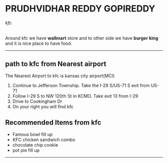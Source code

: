 # PRUDHVIDHAR REDDY GOPIREDDY
###### kfc

Around kfc we have **wallmart** store and to other side we have **burger king** and it is nice place to have food.

***
## path to kfc from Nearest airport
The Nearest Airport to kfc is kansas city  airport(MCI)
1. Continue to Jefferson Township. Take the I-29 S/US-71 S exit from US-71
2. Follow I-29 S to NW 120th St in KCMO. Take exit 13 from I-29
3. Drive to Cookingham Dr
4. On your right you will find kfc

## Recommended Items from kfc
* Famous bowl fill up 
* KFC chicken sandwich combo
* chocolate chip cookie
* pot pie fill up
***








